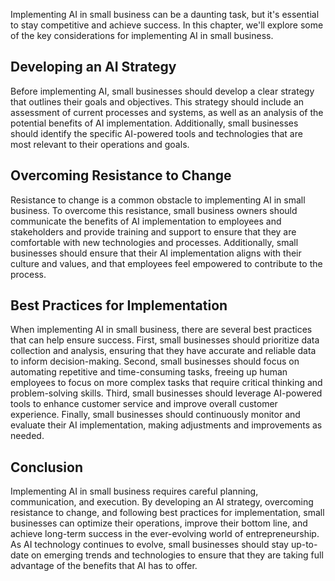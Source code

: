 

Implementing AI in small business can be a daunting task, but it's essential to stay competitive and achieve success. In this chapter, we'll explore some of the key considerations for implementing AI in small business.

Developing an AI Strategy
-------------------------

Before implementing AI, small businesses should develop a clear strategy that outlines their goals and objectives. This strategy should include an assessment of current processes and systems, as well as an analysis of the potential benefits of AI implementation. Additionally, small businesses should identify the specific AI-powered tools and technologies that are most relevant to their operations and goals.

Overcoming Resistance to Change
-------------------------------

Resistance to change is a common obstacle to implementing AI in small business. To overcome this resistance, small business owners should communicate the benefits of AI implementation to employees and stakeholders and provide training and support to ensure that they are comfortable with new technologies and processes. Additionally, small businesses should ensure that their AI implementation aligns with their culture and values, and that employees feel empowered to contribute to the process.

Best Practices for Implementation
---------------------------------

When implementing AI in small business, there are several best practices that can help ensure success. First, small businesses should prioritize data collection and analysis, ensuring that they have accurate and reliable data to inform decision-making. Second, small businesses should focus on automating repetitive and time-consuming tasks, freeing up human employees to focus on more complex tasks that require critical thinking and problem-solving skills. Third, small businesses should leverage AI-powered tools to enhance customer service and improve overall customer experience. Finally, small businesses should continuously monitor and evaluate their AI implementation, making adjustments and improvements as needed.

Conclusion
----------

Implementing AI in small business requires careful planning, communication, and execution. By developing an AI strategy, overcoming resistance to change, and following best practices for implementation, small businesses can optimize their operations, improve their bottom line, and achieve long-term success in the ever-evolving world of entrepreneurship. As AI technology continues to evolve, small businesses should stay up-to-date on emerging trends and technologies to ensure that they are taking full advantage of the benefits that AI has to offer.
